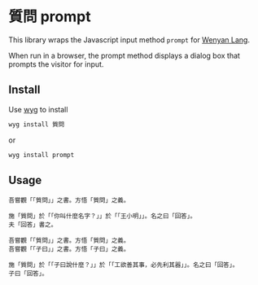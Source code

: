 # 質問 prompt

This library wraps the Javascript input method `prompt` for [Wenyan Lang](https://github.com/wenyan-lang/wenyan).

When run in a browser, the prompt method displays a dialog box that prompts the visitor for input.

## Install

Use [wyg](https://github.com/wenyan-lang/wyg) to install

```bash
wyg install 質問
```

or

``` bash
wyg install prompt
```

## Usage

```wy
吾嘗觀「「質問」」之書。方悟「質問」之義。

施「質問」於「「你叫什麼名字？」」於「「王小明」」。名之曰「回答」。
夫「回答」書之。
```

```wy
吾嘗觀「「質問」」之書。方悟「質問」之義。
吾嘗觀「「子曰」」之書。方悟「子曰」之義。

施「質問」於「「子曰說什麼？」」於「「工欲善其事，必先利其器」」。名之曰「回答」。
子曰「回答」。
```

